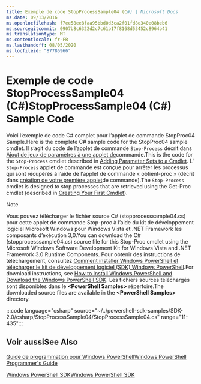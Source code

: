 ```yaml
---
title: Exemple de code StopProcessSample04 (C#) | Microsoft Docs
ms.date: 09/13/2016
ms.openlocfilehash: f7ee58ee8faa95bbd0d3ca2f01fd8e340e08beb6
ms.sourcegitcommit: 0907b8c6322d2c7c61b17f8168d53452c8964b41
ms.translationtype: MT
ms.contentlocale: fr-FR
ms.lasthandoff: 08/05/2020
ms.locfileid: "87786966"
---
```

# <a name="stopprocesssample04-c-sample-code"></a><span data-ttu-id="39dec-102">Exemple de code StopProcessSample04 (C#)</span><span class="sxs-lookup"><span data-stu-id="39dec-102">StopProcessSample04 (C#) Sample Code</span></span>

<span data-ttu-id="39dec-103">Voici l’exemple de code C# complet pour l’applet de commande StopProc04 Sample.</span><span class="sxs-lookup"><span data-stu-id="39dec-103">Here is the complete C# sample code for the StopProc04 sample cmdlet.</span></span> <span data-ttu-id="39dec-104">Il s’agit du code de l’applet de commande `Stop-Process` décrit dans [Ajout de jeux de paramètres à une applet de](../cmdlet/adding-parameter-sets-to-a-cmdlet.md)commande.</span><span class="sxs-lookup"><span data-stu-id="39dec-104">This is the code for the `Stop-Process` cmdlet described in [Adding Parameter Sets to a Cmdlet](../cmdlet/adding-parameter-sets-to-a-cmdlet.md).</span></span> <span data-ttu-id="39dec-105">L' `Stop-Process` applet de commande est conçue pour arrêter les processus qui sont récupérés à l’aide de l’applet de commande « obtient-proc » (décrit dans [création de votre première applet](../cmdlet/creating-a-cmdlet-without-parameters.md)de commande).</span><span class="sxs-lookup"><span data-stu-id="39dec-105">The `Stop-Process` cmdlet is designed to stop processes that are retrieved using the Get-Proc cmdlet (described in [Creating Your First Cmdlet](../cmdlet/creating-a-cmdlet-without-parameters.md)).</span></span>

> [!NOTE]
> <span data-ttu-id="39dec-106">Vous pouvez télécharger le fichier source C# (stopprocesssample04.cs) pour cette applet de commande Stop-proc à l’aide du kit de développement logiciel Microsoft Windows pour Windows Vista et .NET Framework les composants d’exécution 3,0.</span><span class="sxs-lookup"><span data-stu-id="39dec-106">You can download the C# (stopprocesssample04.cs) source file for this Stop-Proc cmdlet using the Microsoft Windows Software Development Kit for Windows Vista and .NET Framework 3.0 Runtime Components.</span></span> <span data-ttu-id="39dec-107">Pour obtenir des instructions de téléchargement, consultez [Comment installer Windows PowerShell et télécharger le kit de développement logiciel (SDK) Windows PowerShell](/powershell/scripting/developer/installing-the-windows-powershell-sdk).</span><span class="sxs-lookup"><span data-stu-id="39dec-107">For download instructions, see [How to Install Windows PowerShell and Download the Windows PowerShell SDK](/powershell/scripting/developer/installing-the-windows-powershell-sdk).</span></span>
> <span data-ttu-id="39dec-108">Les fichiers sources téléchargés sont disponibles dans le **\<PowerShell Samples>** répertoire.</span><span class="sxs-lookup"><span data-stu-id="39dec-108">The downloaded source files are available in the **\<PowerShell Samples>** directory.</span></span>

:::code language="csharp" source="~/../powershell-sdk-samples/SDK-2.0/csharp/StopProcessSample04/StopProcessSample04.cs" range="11-435":::

## <a name="see-also"></a><span data-ttu-id="39dec-109">Voir aussi</span><span class="sxs-lookup"><span data-stu-id="39dec-109">See Also</span></span>

[<span data-ttu-id="39dec-110">Guide de programmation pour Windows PowerShell</span><span class="sxs-lookup"><span data-stu-id="39dec-110">Windows PowerShell Programmer's Guide</span></span>](./windows-powershell-programmer-s-guide.md)

[<span data-ttu-id="39dec-111">Windows PowerShell SDK</span><span class="sxs-lookup"><span data-stu-id="39dec-111">Windows PowerShell SDK</span></span>](../windows-powershell-reference.md)
